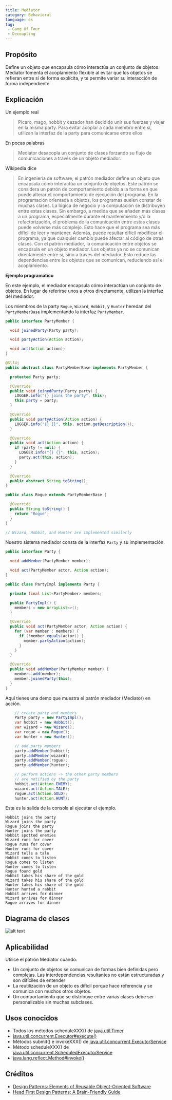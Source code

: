 ```yaml
---
title: Mediator
category: Behavioral
language: es
tag:
 - Gang Of Four
 - Decoupling
---
```


## Propósito

Define un objeto que encapsula cómo interactúa un conjunto de objetos. Mediator fomenta el acoplamiento flexible al evitar que los objetos se refieran entre sí de forma explícita, y te permite variar su interacción de forma independiente.

## Explicación

Un ejemplo real

> Pícaro, mago, hobbit y cazador han decidido unir sus fuerzas y viajar en la misma party. Para evitar acoplar a cada miembro entre sí, utilizan la interfaz de la party para comunicarse entre ellos.

En pocas palabras

> Mediator desacopla un conjunto de clases forzando su flujo de comunicaciones a través de un objeto mediador.

Wikipedia dice

> En ingeniería de software, el patrón mediador define un objeto que encapsula cómo interactúa un conjunto de objetos. Este patrón se considera un patrón de comportamiento debido a la forma en que puede alterar el comportamiento de ejecución del programa. En la programación orientada a objetos, los programas suelen constar de muchas clases. La lógica de negocio y la computación se distribuyen entre estas clases. Sin embargo, a medida que se añaden más clases a un programa, especialmente durante el mantenimiento y/o la refactorización, el problema de la comunicación entre estas clases puede volverse más complejo. Esto hace que el programa sea más difícil de leer y mantener. Además, puede resultar difícil modificar el programa, ya que cualquier cambio puede afectar al código de otras clases. Con el patrón mediador, la comunicación entre objetos se encapsula en un objeto mediador. Los objetos ya no se comunican directamente entre sí, sino a través del mediador. Esto reduce las dependencias entre los objetos que se comunican, reduciendo así el acoplamiento.

**Ejemplo programático**

En este ejemplo, el mediador encapsula cómo interactúan un conjunto de objetos. En lugar de referirse unos a otros directamente, utilizan la interfaz del mediador.

Los miembros de la party `Rogue`, `Wizard`, `Hobbit`, y `Hunter` heredan del `PartyMemberBase` implementando la interfaz `PartyMember`.

```java
public interface PartyMember {

  void joinedParty(Party party);

  void partyAction(Action action);

  void act(Action action);
}

@Slf4j
public abstract class PartyMemberBase implements PartyMember {

  protected Party party;

  @Override
  public void joinedParty(Party party) {
    LOGGER.info("{} joins the party", this);
    this.party = party;
  }

  @Override
  public void partyAction(Action action) {
    LOGGER.info("{} {}", this, action.getDescription());
  }

  @Override
  public void act(Action action) {
    if (party != null) {
      LOGGER.info("{} {}", this, action);
      party.act(this, action);
    }
  }

  @Override
  public abstract String toString();
}

public class Rogue extends PartyMemberBase {

  @Override
  public String toString() {
    return "Rogue";
  }
}

// Wizard, Hobbit, and Hunter are implemented similarly
```

Nuestro sistema mediador consta de la interfaz `Party` y su implementación.

```java
public interface Party {

  void addMember(PartyMember member);

  void act(PartyMember actor, Action action);
}

public class PartyImpl implements Party {

  private final List<PartyMember> members;

  public PartyImpl() {
    members = new ArrayList<>();
  }

  @Override
  public void act(PartyMember actor, Action action) {
    for (var member : members) {
      if (!member.equals(actor)) {
        member.partyAction(action);
      }
    }
  }

  @Override
  public void addMember(PartyMember member) {
    members.add(member);
    member.joinedParty(this);
  }
}
```

Aquí tienes una demo que muestra el patrón mediador (Mediator) en acción.

```java
    // create party and members
    Party party = new PartyImpl();
    var hobbit = new Hobbit();
    var wizard = new Wizard();
    var rogue = new Rogue();
    var hunter = new Hunter();

    // add party members
    party.addMember(hobbit);
    party.addMember(wizard);
    party.addMember(rogue);
    party.addMember(hunter);

    // perform actions -> the other party members
    // are notified by the party
    hobbit.act(Action.ENEMY);
    wizard.act(Action.TALE);
    rogue.act(Action.GOLD);
    hunter.act(Action.HUNT);
```

Esta es la salida de la consola al ejecutar el ejemplo.

```
Hobbit joins the party
Wizard joins the party
Rogue joins the party
Hunter joins the party
Hobbit spotted enemies
Wizard runs for cover
Rogue runs for cover
Hunter runs for cover
Wizard tells a tale
Hobbit comes to listen
Rogue comes to listen
Hunter comes to listen
Rogue found gold
Hobbit takes his share of the gold
Wizard takes his share of the gold
Hunter takes his share of the gold
Hunter hunted a rabbit
Hobbit arrives for dinner
Wizard arrives for dinner
Rogue arrives for dinner
```

## Diagrama de clases

![alt text](./etc/mediator_1.png "Mediator")

## Aplicabilidad

Utilice el patrón Mediator cuando:

* Un conjunto de objetos se comunican de formas bien definidas pero complejas. Las interdependencias resultantes no están estructuradas y son difíciles de entender
* La reutilización de un objeto es difícil porque hace referencia y se comunica con muchos otros objetos.
* Un comportamiento que se distribuye entre varias clases debe ser personalizable sin muchas subclases.

## Usos conocidos

* Todos los métodos scheduleXXX() de [java.util.Timer](http://docs.oracle.com/javase/8/docs/api/java/util/Timer.html)
* [java.util.concurrent.Executor#execute()](http://docs.oracle.com/javase/8/docs/api/java/util/concurrent/Executor.html#execute-java.lang.Runnable-)
* Métodos submit() e invokeXXX() de [java.util.concurrent.ExecutorService](http://docs.oracle.com/javase/8/docs/api/java/util/concurrent/ExecutorService.html)
* Método scheduleXXX() de [java.util.concurrent.ScheduledExecutorService](http://docs.oracle.com/javase/8/docs/api/java/util/concurrent/ScheduledExecutorService.html)
* [java.lang.reflect.Method#invoke()](http://docs.oracle.com/javase/8/docs/api/java/lang/reflect/Method.html#invoke-java.lang.Object-java.lang.Object...-)

## Créditos

* [Design Patterns: Elements of Reusable Object-Oriented Software](https://www.amazon.com/gp/product/0201633612/ref=as_li_tl?ie=UTF8&camp=1789&creative=9325&creativeASIN=0201633612&linkCode=as2&tag=javadesignpat-20&linkId=675d49790ce11db99d90bde47f1aeb59)
* [Head First Design Patterns: A Brain-Friendly Guide](https://www.amazon.com/gp/product/0596007124/ref=as_li_tl?ie=UTF8&camp=1789&creative=9325&creativeASIN=0596007124&linkCode=as2&tag=javadesignpat-20&linkId=6b8b6eea86021af6c8e3cd3fc382cb5b)

